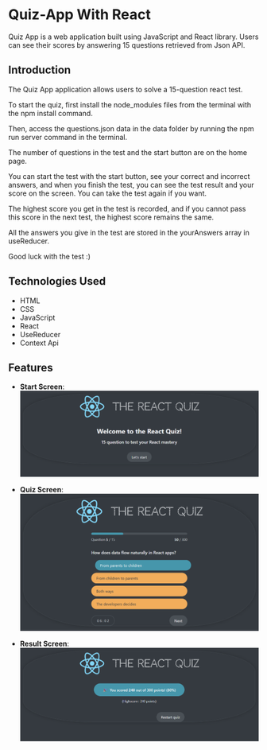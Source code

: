 # Quiz-App With React

Quiz App is a web application built using JavaScript and React library. Users can see their scores by answering 15 questions retrieved from Json API.

## Introduction

The Quiz App application allows users to solve a 15-question react test.

To start the quiz, first install the node_modules files from the terminal with the npm install command.

Then, access the questions.json data in the data folder by running the npm run server command in the terminal.

The number of questions in the test and the start button are on the home page.

You can start the test with the start button, see your correct and incorrect answers, and when you finish the test, you can see the test result and your score on the screen. You can take the test again if you want.

The highest score you get in the test is recorded, and if you cannot pass this score in the next test, the highest score remains the same.

All the answers you give in the test are stored in the yourAnswers array in useReducer.

Good luck with the test :)

## Technologies Used

- HTML
- CSS
- JavaScript
- React
- UseReducer
- Context Api

## Features

- **Start Screen**:
  ![Start Screen](./screenshots/quiz-start.png)

- **Quiz Screen**:
  ![Quiz Screen](./screenshots/quiz-app.png)

- **Result Screen**:
  ![Result Screen](./screenshots/quiz-result.png)
